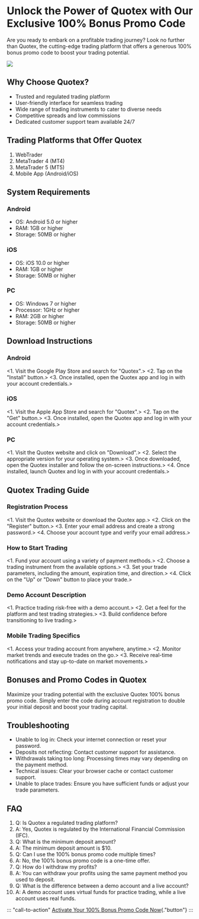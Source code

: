 # Unlock the Power of Quotex with Our Exclusive 100% Bonus Promo Code

Are you ready to embark on a profitable trading journey? Look no further
than Quotex, the cutting-edge trading platform that offers a generous
100% bonus promo code to boost your trading potential.

[![](https://static.quotex.io/files/4_en/300_250.jpg)](https://traff.sbs/brokerqxlid)

## Why Choose Quotex?

-   Trusted and regulated trading platform
-   User-friendly interface for seamless trading
-   Wide range of trading instruments to cater to diverse needs
-   Competitive spreads and low commissions
-   Dedicated customer support team available 24/7

## Trading Platforms that Offer Quotex

1.  WebTrader
2.  MetaTrader 4 (MT4)
3.  MetaTrader 5 (MT5)
4.  Mobile App (Android/iOS)

## System Requirements

### Android

-   OS: Android 5.0 or higher
-   RAM: 1GB or higher
-   Storage: 50MB or higher

### iOS

-   OS: iOS 10.0 or higher
-   RAM: 1GB or higher
-   Storage: 50MB or higher

### PC

-   OS: Windows 7 or higher
-   Processor: 1GHz or higher
-   RAM: 2GB or higher
-   Storage: 50MB or higher

## Download Instructions

### Android

\<1. Visit the Google Play Store and search for "Quotex".\> \<2.
Tap on the "Install" button.\> \<3. Once installed, open the
Quotex app and log in with your account credentials.\>

### iOS

\<1. Visit the Apple App Store and search for "Quotex".\> \<2. Tap
on the "Get" button.\> \<3. Once installed, open the Quotex app
and log in with your account credentials.\>

### PC

\<1. Visit the Quotex website and click on "Download".\> \<2.
Select the appropriate version for your operating system.\> \<3. Once
downloaded, open the Quotex installer and follow the on-screen
instructions.\> \<4. Once installed, launch Quotex and log in with your
account credentials.\>

## Quotex Trading Guide

### Registration Process

\<1. Visit the Quotex website or download the Quotex app.\> \<2. Click
on the "Register" button.\> \<3. Enter your email address and
create a strong password.\> \<4. Choose your account type and verify
your email address.\>

### How to Start Trading

\<1. Fund your account using a variety of payment methods.\> \<2. Choose
a trading instrument from the available options.\> \<3. Set your trade
parameters, including the amount, expiration time, and direction.\> \<4.
Click on the "Up" or "Down" button to place your trade.\>

### Demo Account Description

\<1. Practice trading risk-free with a demo account.\> \<2. Get a feel
for the platform and test trading strategies.\> \<3. Build confidence
before transitioning to live trading.\>

### Mobile Trading Specifics

\<1. Access your trading account from anywhere, anytime.\> \<2. Monitor
market trends and execute trades on the go.\> \<3. Receive real-time
notifications and stay up-to-date on market movements.\>

## Bonuses and Promo Codes in Quotex

Maximize your trading potential with the exclusive Quotex 100% bonus
promo code. Simply enter the code during account registration to double
your initial deposit and boost your trading capital.

## Troubleshooting

-   Unable to log in: Check your internet connection or reset your
    password.
-   Deposits not reflecting: Contact customer support for assistance.
-   Withdrawals taking too long: Processing times may vary depending on
    the payment method.
-   Technical issues: Clear your browser cache or contact customer
    support.
-   Unable to place trades: Ensure you have sufficient funds or adjust
    your trade parameters.

## FAQ

1.  Q: Is Quotex a regulated trading platform?
2.  A: Yes, Quotex is regulated by the International Financial
    Commission (IFC).
3.  Q: What is the minimum deposit amount?
4.  A: The minimum deposit amount is \$10.
5.  Q: Can I use the 100% bonus promo code multiple times?
6.  A: No, the 100% bonus promo code is a one-time offer.
7.  Q: How do I withdraw my profits?
8.  A: You can withdraw your profits using the same payment method you
    used to deposit.
9.  Q: What is the difference between a demo account and a live account?
10. A: A demo account uses virtual funds for practice trading, while a
    live account uses real funds.

::: \"call-to-action\"
[Activate Your 100% Bonus Promo Code
Now](\%22https://traff.sbs/brokerqxsignup\%22){."button"}
:::

